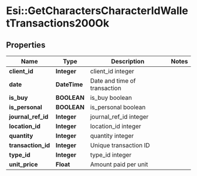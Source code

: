 # Esi::GetCharactersCharacterIdWalletTransactions200Ok

## Properties
Name | Type | Description | Notes
------------ | ------------- | ------------- | -------------
**client_id** | **Integer** | client_id integer | 
**date** | **DateTime** | Date and time of transaction | 
**is_buy** | **BOOLEAN** | is_buy boolean | 
**is_personal** | **BOOLEAN** | is_personal boolean | 
**journal_ref_id** | **Integer** | journal_ref_id integer | 
**location_id** | **Integer** | location_id integer | 
**quantity** | **Integer** | quantity integer | 
**transaction_id** | **Integer** | Unique transaction ID | 
**type_id** | **Integer** | type_id integer | 
**unit_price** | **Float** | Amount paid per unit | 


